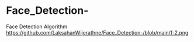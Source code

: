 # Face_Detection-
Face Detection Algorithm 
https://github.com/LaksahanWijerathne/Face_Detection-/blob/main/f-2.png
